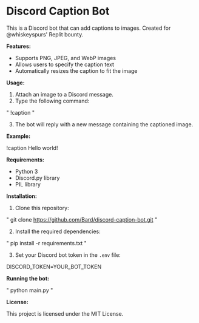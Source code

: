 # Discord Caption Bot

This is a Discord bot that can add captions to images.
Created for @whiskeyspurs' Replit bounty.

**Features:**

* Supports PNG, JPEG, and WebP images
* Allows users to specify the caption text
* Automatically resizes the caption to fit the image

**Usage:**

1. Attach an image to a Discord message.
2. Type the following command:

"
!caption <caption text>
"

3. The bot will reply with a new message containing the captioned image.

**Example:**

!caption Hello world!


**Requirements:**

* Python 3
* Discord.py library
* PIL library

**Installation:**

1. Clone this repository:

"
git clone https://github.com/Bard/discord-caption-bot.git
"

2. Install the required dependencies:

"
pip install -r requirements.txt
"

3. Set your Discord bot token in the `.env` file:

DISCORD_TOKEN=YOUR_BOT_TOKEN


**Running the bot:**

"
python main.py
"

**License:**

This project is licensed under the MIT License.

